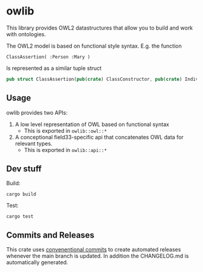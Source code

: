 # owlib

This library provides OWL2 datastructures that allow you to build and work with ontologies.

The OWL2 model is based on functional style syntax. E.g. the function

```
ClassAssertion( :Person :Mary )
```

Is represented as a similar tuple struct

```rust
pub struct ClassAssertion(pub(crate) ClassConstructor, pub(crate) IndividualIRI);
```

## Usage

owlib provides two APIs:

1. A low level representation of OWL based on functional syntax
   - This is exported in `owlib::owl::*`
2. A conceptional field33-specific api that concatenates OWL data for relevant types.
   - This is exported in `owlib::api::*`

## Dev stuff

Build:

```
cargo build
```

Test:

```
cargo test
```

## Commits and Releases

This crate uses [convenentional commits](https://www.conventionalcommits.org/en/v1.0.0/) to create automated releases whenever the main branch is updated. In addition the CHANGELOG.md is automatically generated.
